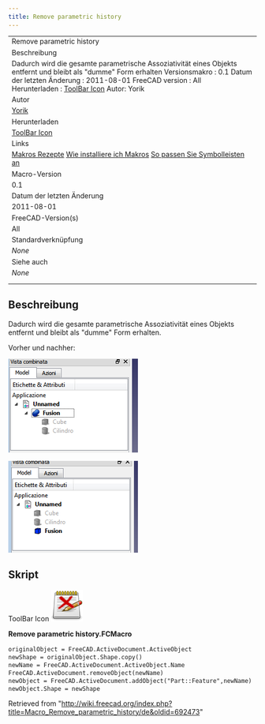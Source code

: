 ```yaml
---
title: Remove parametric history
---
```


|                                                                                                                                                                                                                                                                                                                                  |
| -------------------------------------------------------------------------------------------------------------------------------------------------------------------------------------------------------------------------------------------------------------------------------------------------------------------------------- |
| Remove parametric history                                                                                                                                                                                                                                                                                                        |
| Beschreibung                                                                                                                                                                                                                                                                                                                     |
| Dadurch wird die gesamte parametrische Assoziativität eines Objekts entfernt und bleibt als "dumme" Form erhalten Versionsmakro : 0.1 Datum der letzten Änderung : 2011-08-01 FreeCAD version : All Herunterladen : [ToolBar Icon](https://www.freecadweb.org/wiki/images/b/b7/Macro_Remove_parametric_history.png) Autor: Yorik |
| Autor                                                                                                                                                                                                                                                                                                                            |
| [Yorik](/User:Yorik "User:Yorik")                                                                                                                                                                                                                                                                                                |
| Herunterladen                                                                                                                                                                                                                                                                                                                    |
| [ToolBar Icon](https://www.freecadweb.org/wiki/images/b/b7/Macro_Remove_parametric_history.png)                                                                                                                                                                                                                                  |
| Links                                                                                                                                                                                                                                                                                                                            |
| [Makros Rezepte](/Macros_recipes/de "Macros recipes/de") [Wie installiere ich Makros](/How_to_install_macros/de "How to install macros/de") [So passen Sie Symbolleisten an](/Customize_Toolbars/de "Customize Toolbars/de")                                                                                                     |
| Macro-Version                                                                                                                                                                                                                                                                                                                    |
| 0.1                                                                                                                                                                                                                                                                                                                              |
| Datum der letzten Änderung                                                                                                                                                                                                                                                                                                       |
| 2011-08-01                                                                                                                                                                                                                                                                                                                       |
| FreeCAD-Version(s)                                                                                                                                                                                                                                                                                                               |
| All                                                                                                                                                                                                                                                                                                                              |
| Standardverknüpfung                                                                                                                                                                                                                                                                                                              |
| _None_                                                                                                                                                                                                                                                                                                                           |
| Siehe auch                                                                                                                                                                                                                                                                                                                       |
| _None_                                                                                                                                                                                                                                                                                                                           |
|                                                                                                                                                                                                                                                                                                                                  |
|                                                                                                                                                                                                                                                                                                                                  |

## Beschreibung

Dadurch wird die gesamte parametrische Assoziativität eines Objekts entfernt und bleibt als "dumme" Form erhalten.

Vorher und nachher:

![](/src/assets/images/RPH_before.png)

![](/src/assets/images/RPH_after.png)

## Skript

ToolBar Icon ![](/src/assets/images/Macro_Remove_parametric_history.png)

**Remove parametric history.FCMacro**

```
originalObject = FreeCAD.ActiveDocument.ActiveObject
newShape = originalObject.Shape.copy()
newName = FreeCAD.ActiveDocument.ActiveObject.Name
FreeCAD.ActiveDocument.removeObject(newName)
newObject = FreeCAD.ActiveDocument.addObject("Part::Feature",newName)
newObject.Shape = newShape
```

Retrieved from "<http://wiki.freecad.org/index.php?title=Macro_Remove_parametric_history/de&oldid=692473>"
